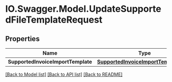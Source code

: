 # IO.Swagger.Model.UpdateSupportedFileTemplateRequest
## Properties

Name | Type | Description | Notes
------------ | ------------- | ------------- | -------------
**SupportedInvoiceImportTemplate** | [**SupportedInvoiceImportTemplateDTO**](SupportedInvoiceImportTemplateDTO.md) |  | 

[[Back to Model list]](../README.md#documentation-for-models) [[Back to API list]](../README.md#documentation-for-api-endpoints) [[Back to README]](../README.md)

